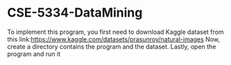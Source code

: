 # CSE-5334-DataMining

To implement this program, you first need to download Kaggle dataset from this link:https://www.kaggle.com/datasets/prasunroy/natural-images
Now, create a directory contains the program and the dataset.
Lastly, open the program and run it
